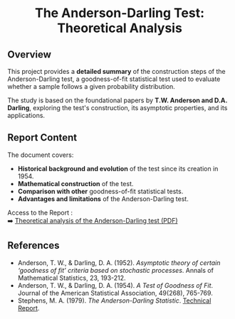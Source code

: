 <div align="center">
  <h1> The Anderson-Darling Test: Theoretical Analysis </h1>
</div>   

## Overview  
This project provides a **detailed summary** of the construction steps of the Anderson-Darling test, a goodness-of-fit statistical test used to evaluate whether a sample follows a given probability distribution.  

The study is based on the foundational papers by **T.W. Anderson and D.A. Darling**, exploring the test's construction, its asymptotic properties, and its applications.  

## Report Content  
The document covers:  
- **Historical background and evolution** of the test since its creation in 1954.  
- **Mathematical construction** of the test.  
- **Comparison with other** goodness-of-fit statistical tests.  
- **Advantages and limitations** of the Anderson-Darling test.  

Access to the Report :  
➡️ [Theoretical analysis of the Anderson-Darling test (PDF)](./Study_Anderson_Darling.pdf)  

## References  
- Anderson, T. W., & Darling, D. A. (1952). *Asymptotic theory of certain ‘goodness of fit’ criteria based on stochastic processes*. Annals of Mathematical Statistics, 23, 193-212.  
- Anderson, T. W., & Darling, D. A. (1954). *A Test of Goodness of Fit*. Journal of the American Statistical Association, 49(268), 765-769.  
- Stephens, M. A. (1979). *The Anderson-Darling Statistic*. [Technical Report](https://apps.dtic.mil/sti/pdfs/ADA079807.pdf).  

